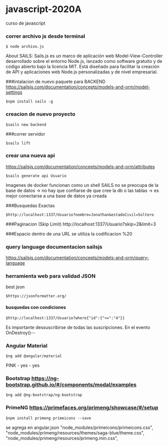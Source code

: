 # javascript-2020A
curso de javascript

### correr archivo js desde terminal
```
$ node archivo.js
```


About SAILS: Sails.js es un marco de aplicación web Model-View-Controller desarrollado sobre el entorno Node.js, 
lanzado como software gratuito y de código abierto bajo la licencia MIT. Está diseñado para facilitar la creación de API y 
aplicaciones web Node.js personalizadas y de nivel empresarial.

###intalacion de nuevo paquete para BACKEND
https://sailsjs.com/documentation/concepts/models-and-orm/model-settings
```
$npm install sails -g
```

### creacion de nuevo proyecto
```
$sails new backend
```

###correr servidor
```
$sails lift
```
### crear una nueva api
https://sailsjs.com/documentation/concepts/models-and-orm/attributes

```
$sails generate api Usuario
```

Imagenes de docker funcionan como un shell
SAILS no se preocupa de la base de datos -> no hay que confiarse de que cree la db o las tablas -> es mejor conectarse a una base de datos ya creada

###Busquedas Exactas
```
$http://localhost:1337/Usuario?nombre=Jonathan&estadoCivil=Soltero
```

###Paginacion (Skip Limit)
http://localhost:1337/Usuario?skip=2&limit=3


###Espacio dentro de una URL 
se utiliza la codificacion %20


###	query language documentacion sailsjs
https://sailsjs.com/documentation/concepts/models-and-orm/query-language


### herramienta web para validad JSON
best json
```
$https://jsonformatter.org/
```


#### busquedas con condiciones
```
$http://localhost:1337/Usuario?where{"id":{"<=":"4"}}

```


Es importante dessuscribirse de todas las suscripciones. En el evento OnDestroy()--


### Angular Material
```
$ng add @angular/material
```
PINK - yes - yes

### Bootstrap  https://ng-bootstrap.github.io/#/components/modal/examples

```
$ng add @ng-bootstrap/ng-bootstrap
```

### PrimeNG   https://primefaces.org/primeng/showcase/#/setup

```
$npm install primeng primeicons --save
```
se agrega en angular.json
"node_modules/primeicons/primeicons.css",
"node_modules/primeng/resources/themes/saga-blue/theme.css",
"node_modules/primeng/resources/primeng.min.css",




















